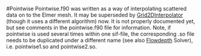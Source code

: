 #Pointwise
Pointwise.f90 was written as a way of interpolating scattered data on to the Elmer mesh. It may be superseded by [Grid2DInterpolator](./Grid2DInterpolator.md) (though it uses a different algorithm) now. It is not properly documented yet, but see comments in the pointwise.f90 file for information.
Note, if pointwise is used several times within one sif-file, the corresponding .so file needs to be duplicated under a different name (see also [Flowdepth](./FlowDepth.md) Solver), i.e. pointwise1.so and pointwise2.so.
